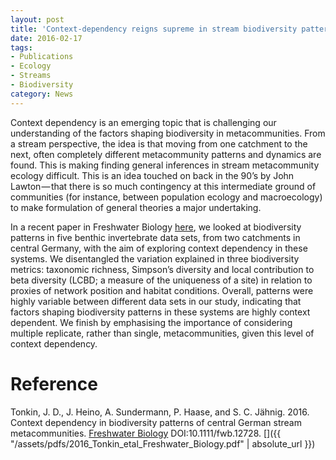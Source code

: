 ```yaml
---
layout: post
title: 'Context-dependency reigns supreme in stream biodiversity patterns'
date: 2016-02-17
tags:
- Publications
- Ecology
- Streams
- Biodiversity
category: News
---
```


Context dependency is an emerging topic that is challenging our understanding of the factors shaping biodiversity in metacommunities. From a stream perspective, the idea is that moving from one catchment to the next, often completely different metacommunity patterns and dynamics are found. This is making finding general inferences in stream metacommunity ecology difficult. This is an idea touched on back in the 90’s by John Lawton — that there is so much contingency at this intermediate ground of communities (for instance, between population ecology and macroecology) to make formulation of general theories a major undertaking.

In a recent paper in Freshwater Biology [here](http://dx.doi.org/10.1111/fwb.12728), we looked at biodiversity patterns in five benthic invertebrate data sets, from two catchments in central Germany, with the aim of exploring context dependency in these systems. We disentangled the variation explained in three biodiversity metrics: taxonomic richness, Simpson’s diversity and local contribution to beta diversity (LCBD; a measure of the uniqueness of a site) in relation to proxies of network position and habitat conditions. Overall, patterns were highly variable between different data sets in our study, indicating that factors shaping biodiversity patterns in these systems are highly context dependent. We finish by emphasising the importance of considering multiple replicate, rather than single, metacommunities, given this level of context dependency.

# Reference
Tonkin, J. D., J. Heino, A. Sundermann, P. Haase, and S. C. Jähnig. 2016. Context dependency in biodiversity patterns of central German stream metacommunities. <a href="http://dx.doi.org/10.1111/fwb.12728" target="_blank">Freshwater Biology</a> DOI:10.1111/fwb.12728. [<i class="fa fa-fw fa-file-pdf-o"></i>]({{ "/assets/pdfs/2016_Tonkin_etal_Freshwater_Biology.pdf" | absolute_url }}) 
